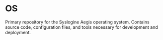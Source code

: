 # OS
 Primary repository for the Syslogine Aegis operating system. Contains source code, configuration files, and tools necessary for development and deployment.
